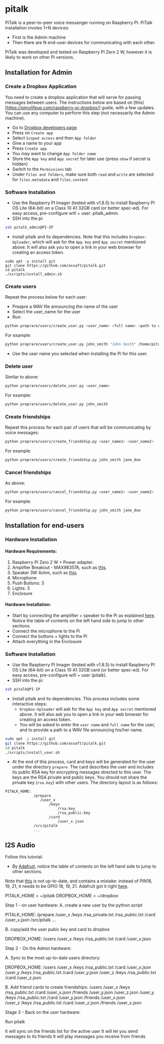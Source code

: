 # pitalk
PiTalk is a peer-to-peer voice messanger running on Raspberry PI. PiTalk installation involes 1+N devices:
* First is the Admin machine
* Then there are N end-user devices for communicating with each other.

PiTalk was developed and tested on Raspberry PI Zero 2 W, however it is likely to work on other Pi versions. 

## Installation for Admin

### Create a Dropbox Application
You need to create a dropbox application that will serve for passing messages between users. The instructions below are based on [this)[https://pimylifeup.com/raspberry-pi-dropbox/] guide, with a few updates. You can use any computer to perform this step (not necessarily the Admin machine).
* Go to [Dropbox developers page](https://www.dropbox.com/developers/apps).
* Press on `Create app`
* Select `Scoped access` and then `App folder`
* Give a name to your app
* Press `Create app`
* You may want to change `App folder name`
* Store the `App key` and `App secret` for later use (press `show` if secret is hidden)
* Switch to the `Permissions` tab
* Under `Files and folders`, make sure both `read` and `write` are selected for `files.metadata` and `files.content`

### Software Installation
* Use the Raspberry PI Imager (tested with v1.8.5) to install Raspberry PI OS Lite (64-bit) on a Class 10 A1 32GB card (or better spec-ed). For easy access, pre-configure wifi + user: pitalk_admin.
* SSH into the pi:
```bash
ssh pitalk_admin@PI-IP
```
* Install pitalk and its dependencies. Note that this includes `Dropbox-Uploader`, which will ask for the `App key` and `App secret` mentioned above. It will also ask you to open a link in your web browser for creating an access token. 
```
sudo apt -y install git
git clone https://github.com/assaft/pitalk.git
cd pitalk
./scripts/install_admin.sh
```


### Create users
Repeat the process below for each user:
* Preapre a WAV file announcing the name of the user
* Select the user_name for the user
* Run:
```bash
python preprare/users/create_user.py <user_name> <full name> <path to wav file>
```
For example:
```bash
python preprare/users/create_user.py john_smith "John Smith" /home/pitalk/john_smith.wav
```
* Use the user name you selected when installing the Pi for this user.

### Delete user
Similar to above:
```bash
python preprare/users/delete_user.py <user_name>
```
For example:
```bash
python preprare/users/delete_user.py john_smith
```


### Create friendships
Repeat this process for each pair of users that will be communicating by voice messages:
```bash
python preprare/users/create_friendship.py <user_name1> <user_name2>
```
For example:
```bash
python preprare/users/create_friendship.py john_smith jane_doe
```

### Cancel friendships
As above:
```bash
python preprare/users/cancel_friendship.py <user_name1> <user_name2>
```
For example:
```bash
python preprare/users/cancel_friendship.py john_smith jane_doe
```


## Installation for end-users

### Hardware Installation

#### Hardware Requirements:
1. Raspberry PI Zero 2 W + Power adapter.
2. Amplifier Breakout - MAX98357A, such as [this](https://www.adafruit.com/product/3006).
3. Speaker 3W 4ohm, such as [this](https://www.amazon.com/gp/product/B096NGVHL2/ref=ppx_yo_dt_b_search_asin_title?ie=UTF8&psc=1).
4. Microphone
5. Push Buttons: 3
6. Lights: 3
7. Enclosure

#### Hardware Installation:
* Start by connecting the amplifier + speaker to the Pi as explained [here](https://learn.adafruit.com/adafruit-max98357-i2s-class-d-mono-amp/raspberry-pi-wiring). Notice the table of contents on the left hand side to jump to other sections.
* Connect the microphone to the Pi
* Connect the buttons + lights to the Pi
* Attach everything in the Enclosure

### Software Installation
* Use the Raspberry PI Imager (tested with v1.8.5) to install Raspberry PI OS Lite (64-bit) on a Class 10 A1 32GB card (or better spec-ed). For easy access, pre-configure wifi + user (pitalk).
* SSH into the pi:
```bash
ssh pitalk@PI-IP
```
* Install pitalk and its dependencies. This process includes some interactive steps:
    * `Dropbox-Uploader` will ask for the `App key` and `App secret` mentioned above. It will also ask you to open a link in your web browser for creating an access token. 
    * You will be asked to enter the `user name` and `full name` for the user, and to provide a path to a WAV file announcing his/her name.
```bash
sudo apt -y install git
git clone https://github.com/assaft/pitalk.git
cd pitalk
./scripts/install_user.sh
```
* At the end of this process, card and keys will be generated for the user under the directory `prepare`. The card describes the user and includes its public RSA key for encrypting messages directed to this user. The keys are the RSA private and public keys. You should not share the private key (`rsa.key`) with other users. The directory layout is as follows:
```
PITALK_HOME:
             /prepare
                /user_x
                    /keys
                        /rsa.key
                        /rsa_public.key
                    /card
                        /user_x.json
             /src/pitalk
             ...
```




## I2S Audio

Follow this tutorial:
* By [Adafruit](https://learn.adafruit.com/adafruit-max98357-i2s-class-d-mono-amp/raspberry-pi-wiring), notice the table of contents on the left hand side to jump to other sections.

Note that [this](https://www.lucadentella.it/en/2017/04/26/raspberry-pi-zero-audio-output-via-i2s/) is not up-to-date, and contains a mistake: instead of PIN18, 19, 21, it needs to be GPIO 18, 19, 21. Adafruit got it right [here](https://learn.adafruit.com/assets/37880).



PITALK_HOME = ~/pitalk
DROPBOX_HOME = ~/dropbox

Step 1 - on user hardware:
A. create a new user by the python script

PITALK_HOME:
             /prepare
                /user_x
                    /keys
                        /rsa_private.txt
                        /rsa_public.txt
                    /card
                        /user_x.json
             /src/pitalk
             ...

B. copy/add the user pubic key and card to dropbox 

DROPBOX_HOME:
            /users
                /user_x
                    /keys
                        /rsa_public.txt
                    /card
                        /user_x.json

Step 2 - On the Admin hardware:

A. Sync to the most up-to-date users directory:

DROPBOX_HOME:
            /users
                /user_x
                    /keys
                        /rsa_public.txt
                    /card
                        /user_x.json
                /user_y
                    /keys
                        /rsa_public.txt
                    /card
                        /user_y.json
                /user_z
                    /keys
                        /rsa_public.txt
                    /card
                        /user_z.json

B. Add friend cards to create friendships:
            /users
                /user_x
                    /keys
                        /rsa_public.txt
                    /card
                        /user_x.json
                    /friends
                        /user_y.json
                        /user_z.json
                /user_y
                    /keys
                        /rsa_public.txt
                    /card
                        /user_y.json
                    /friends 
                        /user_x.json           
                /user_z
                    /keys
                        /rsa_public.txt
                    /card
                        /user_z.json
                    /friends 
                        /user_x.json           


Stage 3 - Back on the user hardware:

Run pitalk

It will sync on the friends list for the active user
It will let you send messages to its friends
It will play messages you receive from friends
